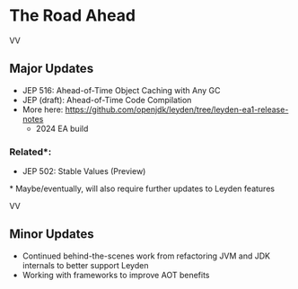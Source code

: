 # The Road Ahead


VV

## Major Updates

* JEP 516: Ahead-of-Time Object Caching with Any GC
* JEP (draft): Ahead-of-Time Code Compilation
* More here: https://github.com/openjdk/leyden/tree/leyden-ea1-release-notes
	* 2024 EA build 	

### Related*:

* JEP 502: Stable Values (Preview)

\* Maybe/eventually, will also require further updates to Leyden features

VV

## Minor Updates

* Continued behind-the-scenes work from refactoring JVM and JDK internals to better support Leyden
* Working with frameworks to improve AOT benefits